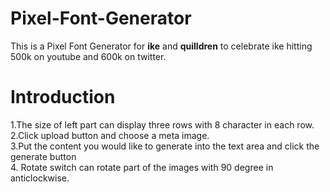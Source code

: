 # Pixel-Font-Generator
This is a Pixel Font Generator for **ike** and **quilldren** to celebrate ike hitting 500k on youtube and 600k on twitter.

# Introduction
1.The size of left part can display three rows with 8 character in each row.<br>
2.Click upload button and choose a meta image.<br>
3.Put the content you would like to generate into the text area and click the generate button<br>
4. Rotate switch can rotate part of the images with 90 degree in anticlockwise.
